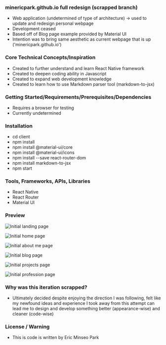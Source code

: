 ### minericpark.github.io full redesign (scrapped branch)

- Web application (undetermined of type of architecture) -> used to update and redesign personal webpage
- Development ceased
- Based off of Blog page example provided by Material UI
- Intention was to bring same aesthetic as current webpage that is up ('minericpark.github.io')

### Core Technical Concepts/Inspiration
- Created to further understand and learn React Native framework
- Created to deepen coding ability in Javascript
- Created to expand web development knowledge
- Created to learn how to use Markdown parser tool (markdown-to-jsx)

### Getting Started/Requirements/Prerequisites/Dependencies
- Requires a browser for testing
- Currently undetermined

### Installation
- cd client
- npm install
- npm install @material-ui/core
- npm install @material-ui/icons
- npm install --save react-router-dom
- npm install markdown-to-jsx
- npm start

### Tools, Frameworks, APIs, Libraries
- React Native
- React Router
- Material UI

### Preview
![Initial landing page](https://i.ibb.co/Q6cTx0c/Landing-page.png)

![Initial home page](https://i.ibb.co/vkpndg2/Home-page.png)

![Initial about me page](https://i.ibb.co/j5WB1rL/About-me-page.png)

![Initial blog page](https://i.ibb.co/5rdnVhw/Blog-page.png)

![Initial projects page](https://i.ibb.co/3fYQnzD/Projects-page.png)

![Initial profession page](https://i.ibb.co/JmfKCJq/Profession-page.png)

### Why was this iteration scrapped?
- Ultimately decided despite enjoying the direction I was following, felt like my newfound ideas and experience I took away from this attempt can lead me to design and develop something better (appearance-wise) and cleaner (code-wise)

### License / Warning
- This is code is written by Eric Minseo Park

